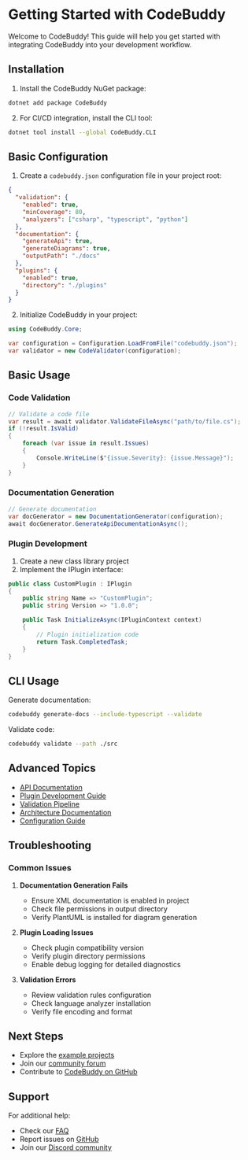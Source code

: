 # Getting Started with CodeBuddy

Welcome to CodeBuddy! This guide will help you get started with integrating CodeBuddy into your development workflow.

## Installation

1. Install the CodeBuddy NuGet package:

```bash
dotnet add package CodeBuddy
```

2. For CI/CD integration, install the CLI tool:

```bash
dotnet tool install --global CodeBuddy.CLI
```

## Basic Configuration

1. Create a `codebuddy.json` configuration file in your project root:

```json
{
  "validation": {
    "enabled": true,
    "minCoverage": 80,
    "analyzers": ["csharp", "typescript", "python"]
  },
  "documentation": {
    "generateApi": true,
    "generateDiagrams": true,
    "outputPath": "./docs"
  },
  "plugins": {
    "enabled": true,
    "directory": "./plugins"
  }
}
```

2. Initialize CodeBuddy in your project:

```csharp
using CodeBuddy.Core;

var configuration = Configuration.LoadFromFile("codebuddy.json");
var validator = new CodeValidator(configuration);
```

## Basic Usage

### Code Validation

```csharp
// Validate a code file
var result = await validator.ValidateFileAsync("path/to/file.cs");
if (!result.IsValid)
{
    foreach (var issue in result.Issues)
    {
        Console.WriteLine($"{issue.Severity}: {issue.Message}");
    }
}
```

### Documentation Generation

```csharp
// Generate documentation
var docGenerator = new DocumentationGenerator(configuration);
await docGenerator.GenerateApiDocumentationAsync();
```

### Plugin Development

1. Create a new class library project
2. Implement the IPlugin interface:

```csharp
public class CustomPlugin : IPlugin
{
    public string Name => "CustomPlugin";
    public string Version => "1.0.0";

    public Task InitializeAsync(IPluginContext context)
    {
        // Plugin initialization code
        return Task.CompletedTask;
    }
}
```

## CLI Usage

Generate documentation:
```bash
codebuddy generate-docs --include-typescript --validate
```

Validate code:
```bash
codebuddy validate --path ./src
```

## Advanced Topics

- [API Documentation](api/overview.md)
- [Plugin Development Guide](plugins/overview.md)
- [Validation Pipeline](validation/overview.md)
- [Architecture Documentation](architecture/overview.md)
- [Configuration Guide](configuration/overview.md)

## Troubleshooting

### Common Issues

1. **Documentation Generation Fails**
   - Ensure XML documentation is enabled in project
   - Check file permissions in output directory
   - Verify PlantUML is installed for diagram generation

2. **Plugin Loading Issues**
   - Check plugin compatibility version
   - Verify plugin directory permissions
   - Enable debug logging for detailed diagnostics

3. **Validation Errors**
   - Review validation rules configuration
   - Check language analyzer installation
   - Verify file encoding and format

## Next Steps

- Explore the [example projects](examples/)
- Join our [community forum](https://community.codebuddy.com)
- Contribute to [CodeBuddy on GitHub](https://github.com/codebuddy)

## Support

For additional help:
- Check our [FAQ](docs/faq.md)
- Report issues on [GitHub](https://github.com/codebuddy/issues)
- Join our [Discord community](https://discord.gg/codebuddy)
